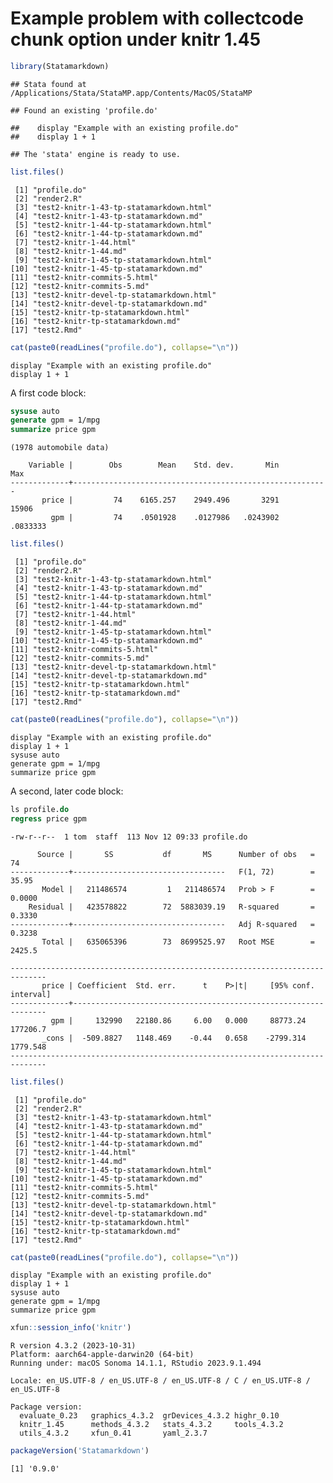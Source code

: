 Example problem with collectcode chunk option under knitr 1.45
================

``` r
library(Statamarkdown)
```

    ## Stata found at /Applications/Stata/StataMP.app/Contents/MacOS/StataMP

    ## Found an existing 'profile.do'

    ##    display "Example with an existing profile.do" 
    ##    display 1 + 1

    ## The 'stata' engine is ready to use.

``` r
list.files()
```

     [1] "profile.do"                             
     [2] "render2.R"                              
     [3] "test2-knitr-1-43-tp-statamarkdown.html" 
     [4] "test2-knitr-1-43-tp-statamarkdown.md"   
     [5] "test2-knitr-1-44-tp-statamarkdown.html" 
     [6] "test2-knitr-1-44-tp-statamarkdown.md"   
     [7] "test2-knitr-1-44.html"                  
     [8] "test2-knitr-1-44.md"                    
     [9] "test2-knitr-1-45-tp-statamarkdown.html" 
    [10] "test2-knitr-1-45-tp-statamarkdown.md"   
    [11] "test2-knitr-commits-5.html"             
    [12] "test2-knitr-commits-5.md"               
    [13] "test2-knitr-devel-tp-statamarkdown.html"
    [14] "test2-knitr-devel-tp-statamarkdown.md"  
    [15] "test2-knitr-tp-statamarkdown.html"      
    [16] "test2-knitr-tp-statamarkdown.md"        
    [17] "test2.Rmd"                              

``` r
cat(paste0(readLines("profile.do"), collapse="\n"))
```

    display "Example with an existing profile.do"
    display 1 + 1

A first code block:

``` stata
sysuse auto
generate gpm = 1/mpg
summarize price gpm
```

    (1978 automobile data)

        Variable |        Obs        Mean    Std. dev.       Min        Max
    -------------+---------------------------------------------------------
           price |         74    6165.257    2949.496       3291      15906
             gpm |         74    .0501928    .0127986   .0243902   .0833333

``` r
list.files()
```

     [1] "profile.do"                             
     [2] "render2.R"                              
     [3] "test2-knitr-1-43-tp-statamarkdown.html" 
     [4] "test2-knitr-1-43-tp-statamarkdown.md"   
     [5] "test2-knitr-1-44-tp-statamarkdown.html" 
     [6] "test2-knitr-1-44-tp-statamarkdown.md"   
     [7] "test2-knitr-1-44.html"                  
     [8] "test2-knitr-1-44.md"                    
     [9] "test2-knitr-1-45-tp-statamarkdown.html" 
    [10] "test2-knitr-1-45-tp-statamarkdown.md"   
    [11] "test2-knitr-commits-5.html"             
    [12] "test2-knitr-commits-5.md"               
    [13] "test2-knitr-devel-tp-statamarkdown.html"
    [14] "test2-knitr-devel-tp-statamarkdown.md"  
    [15] "test2-knitr-tp-statamarkdown.html"      
    [16] "test2-knitr-tp-statamarkdown.md"        
    [17] "test2.Rmd"                              

``` r
cat(paste0(readLines("profile.do"), collapse="\n"))
```

    display "Example with an existing profile.do"
    display 1 + 1
    sysuse auto
    generate gpm = 1/mpg
    summarize price gpm

A second, later code block:

``` stata
ls profile.do
regress price gpm
```

    -rw-r--r--  1 tom  staff  113 Nov 12 09:33 profile.do

          Source |       SS           df       MS      Number of obs   =        74
    -------------+----------------------------------   F(1, 72)        =     35.95
           Model |   211486574         1   211486574   Prob > F        =    0.0000
        Residual |   423578822        72  5883039.19   R-squared       =    0.3330
    -------------+----------------------------------   Adj R-squared   =    0.3238
           Total |   635065396        73  8699525.97   Root MSE        =    2425.5

    ------------------------------------------------------------------------------
           price | Coefficient  Std. err.      t    P>|t|     [95% conf. interval]
    -------------+----------------------------------------------------------------
             gpm |     132990   22180.86     6.00   0.000     88773.24    177206.7
           _cons |  -509.8827   1148.469    -0.44   0.658    -2799.314    1779.548
    ------------------------------------------------------------------------------

``` r
list.files()
```

     [1] "profile.do"                             
     [2] "render2.R"                              
     [3] "test2-knitr-1-43-tp-statamarkdown.html" 
     [4] "test2-knitr-1-43-tp-statamarkdown.md"   
     [5] "test2-knitr-1-44-tp-statamarkdown.html" 
     [6] "test2-knitr-1-44-tp-statamarkdown.md"   
     [7] "test2-knitr-1-44.html"                  
     [8] "test2-knitr-1-44.md"                    
     [9] "test2-knitr-1-45-tp-statamarkdown.html" 
    [10] "test2-knitr-1-45-tp-statamarkdown.md"   
    [11] "test2-knitr-commits-5.html"             
    [12] "test2-knitr-commits-5.md"               
    [13] "test2-knitr-devel-tp-statamarkdown.html"
    [14] "test2-knitr-devel-tp-statamarkdown.md"  
    [15] "test2-knitr-tp-statamarkdown.html"      
    [16] "test2-knitr-tp-statamarkdown.md"        
    [17] "test2.Rmd"                              

``` r
cat(paste0(readLines("profile.do"), collapse="\n"))
```

    display "Example with an existing profile.do"
    display 1 + 1
    sysuse auto
    generate gpm = 1/mpg
    summarize price gpm

``` r
xfun::session_info('knitr')
```

    R version 4.3.2 (2023-10-31)
    Platform: aarch64-apple-darwin20 (64-bit)
    Running under: macOS Sonoma 14.1.1, RStudio 2023.9.1.494

    Locale: en_US.UTF-8 / en_US.UTF-8 / en_US.UTF-8 / C / en_US.UTF-8 / en_US.UTF-8

    Package version:
      evaluate_0.23   graphics_4.3.2  grDevices_4.3.2 highr_0.10     
      knitr_1.45      methods_4.3.2   stats_4.3.2     tools_4.3.2    
      utils_4.3.2     xfun_0.41       yaml_2.3.7     

``` r
packageVersion('Statamarkdown')
```

    [1] '0.9.0'
